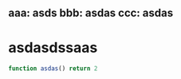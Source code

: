 aaa: asds
bbb: asdas
ccc: asdas
---

# asdasdssaas

```julia <!-- fred -->
function asdas() return 2
```